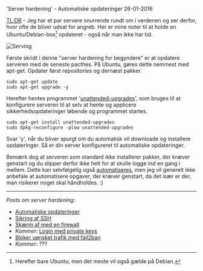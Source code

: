 'Server hardening' - Automatiske opdateringer
26-01-2016

[TL;DR](http://en.wikipedia.org/wiki/Wikipedia:Too_long;_didn't_read) - Jeg har et par servere snurrende rundt om i verdenen og ser derfor, hvor ofte de bliver udsat for angreb. Her er mine noter til at holde en Ubuntu/Debian-box[^1] opdateret - også når man ikke har tid.

![Serving](https://log.logiskhave.dk/static/20160126_server.jpg "Live to serve...")

Første skridt i denne "server hardening for begyndere" er at opdatere serveren med de seneste pacthes. På Ubuntu, gøres dette nemmest med apt-get. Opdater først repositories og dernæst pakker.

    sudo apt-get update
    sudo apt-get upgrade -y

Herefter hentes programmet '[unattended-upgrades](https://help.ubuntu.com/lts/serverguide/automatic-updates.html)', som bruges til at konfigurere serveren til at selv at hente og applicere sikkerhedsopdateringer løbende og programmet startes.

    sudo apt-get install unattended-upgrades
    sudo dpkg-reconfigure -plow unattended-upgrades

Svar 'y', når du bliver spurgt om du automatisk vil downloade og installere opdateringer. Så er din server konfigureret til automatiske opdateringer.

Bemærk dog at serveren som standard ikke installerer pakker, der kræver genstart og du slipper derfor ikke helt for at skulle logge ind en gang i mellem. Dette kan selvfølgelig også [automatiseres](http://askubuntu.com/questions/614589/automatically-update-commands-for-ubuntu-server-system), men jeg vil generelt ikke anbefale at automatisere opgaver, der kræver genstart, da det især er der, man risikerer noget skal håndholdes. :)

---

*Posts om server hardening:*

- [Automatiske opdateringer](/2016/server-opdater.html)
- [Sikring af SSH](/2016/server-ssh.html)
- [Skærm af med en firewall](/2016/server-firewall.html)
- *Kommer*: [Login med private keys]()
- [Bloker uønsket trafik med fail2ban](/2016/server-fail2ban.html)
- *Kommer*: ???

[^1]: Herefter bare Ubuntu; men det meste vil også gælde på Debian.

